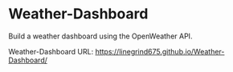# Weather-Dashboard

Build a weather dashboard using the OpenWeather API.

Weather-Dashboard URL: https://linegrind675.github.io/Weather-Dashboard/


